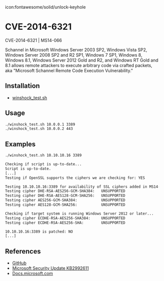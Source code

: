 icon:fontawesome/solid/unlock-keyhole

# CVE-2014-6321

CVE-2014-6321 | MS14-066

Schannel in Microsoft Windows Server 2003 SP2, Windows Vista SP2, Windows Server 2008 SP2 and R2 SP1, Windows 7 SP1, Windows 8, Windows 8.1, Windows Server 2012 Gold and R2, and Windows RT Gold and 8.1 allows remote attackers to execute arbitrary code via crafted packets, aka "Microsoft Schannel Remote Code Execution Vulnerability."

## Installation

- [winshock_test.sh](../assets/files/winshock_test.sh)

## Usage

```bash
./winshock_test.sh 10.0.0.1 3389
./winshock_test.sh 10.0.0.2 443
```

## Examples

```bash
./winshock_test.sh 10.10.10.16 3389

Checking if script is up-to-date...
Script is up-to-date.
[...]
Testing if OpenSSL supports the ciphers we are checking for: YES

Testing 10.10.10.16:3389 for availability of SSL ciphers added in MS14-066...
Testing cipher DHE-RSA-AES256-GCM-SHA384:   UNSUPPORTED
Testing cipher DHE-RSA-AES128-GCM-SHA256:   UNSUPPORTED
Testing cipher AES256-GCM-SHA384:           UNSUPPORTED
Testing cipher AES128-GCM-SHA256:           UNSUPPORTED

Checking if target system is running Windows Server 2012 or later...
Testing cipher ECDHE-RSA-AES256-SHA384:     UNSUPPORTED
Testing cipher ECDHE-RSA-AES256-SHA:        UNSUPPORTED

10.10.10.16:3389 is patched: NO
[...]
```

## References

- [GitHub](https://github.com/SecWiki/windows-kernel-exploits/tree/master/MS14-066)
- [Microsoft Security Update KB2992611](https://www.catalog.update.microsoft.com/Search.aspx?q=2992611)
- [Docs.microsoft.com](https://docs.microsoft.com/en-us/security-updates/securitybulletins/2014/ms14-066)
